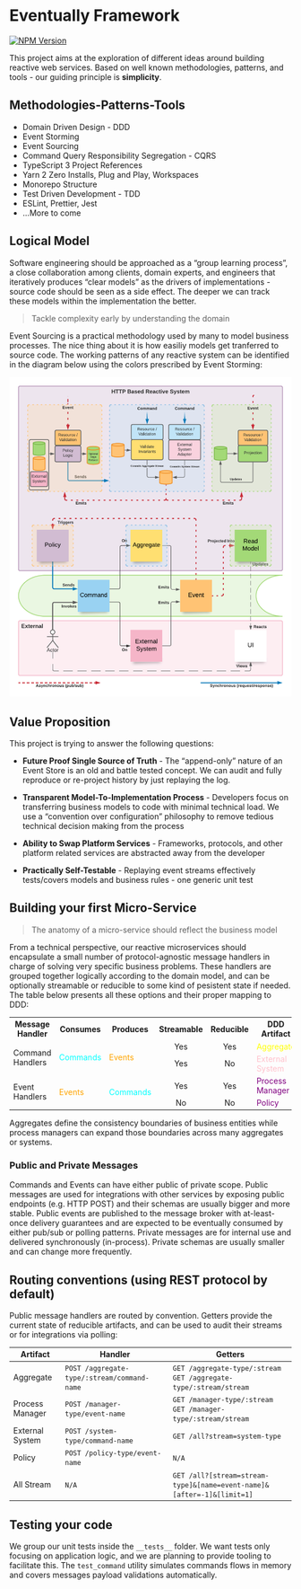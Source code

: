 # Eventually Framework

[![NPM Version](https://img.shields.io/npm/v/@rotorsoft/eventually.svg)](https://www.npmjs.com/package/@rotorsoft/eventually)

This project aims at the exploration of different ideas around building reactive web services. Based on well known methodologies, patterns, and tools - our guiding principle is **simplicity**.

## Methodologies-Patterns-Tools

- Domain Driven Design - DDD
- Event Storming
- Event Sourcing
- Command Query Responsibility Segregation - CQRS
- TypeScript 3 Project References
- Yarn 2 Zero Installs, Plug and Play, Workspaces
- Monorepo Structure
- Test Driven Development - TDD
- ESLint, Prettier, Jest
- ...More to come

## Logical Model

Software engineering should be approached as a “group learning process”, a close collaboration among clients, domain experts, and engineers that iteratively produces “clear models” as the drivers of implementations - source code should be seen as a side effect. The deeper we can track these models within the implementation the better.

> Tackle complexity early by understanding the domain

Event Sourcing is a practical methodology used by many to model business processes. The nice thing about it is how easiliy models get tranferred to source code. The working patterns of any reactive system can be identified in the diagram below using the colors prescribed by Event Storming:

![Logical Model](./assets/flow.png)

## Value Proposition

This project is trying to answer the following questions:

- **Future Proof Single Source of Truth** - The “append-only” nature of an Event Store is an old and battle tested concept. We can audit and fully reproduce or re-project history by just replaying the log.

- **Transparent Model-To-Implementation Process** - Developers focus on transferring business models to code with minimal technical load. We use a “convention over configuration” philosophy to remove tedious technical decision making from the process

- **Ability to Swap Platform Services** - Frameworks, protocols, and other platform related services are abstracted away from the developer

- **Practically Self-Testable** - Replaying event streams effectively tests/covers models and business rules - one generic unit test

## Building your first Micro-Service

> The anatomy of a micro-service should reflect the business model

From a technical perspective, our reactive microservices should encapsulate a small number of protocol-agnostic message handlers in charge of solving very specific business problems. These handlers are grouped together logically according to the domain model, and can be optionally streamable or reducible to some kind of pesistent state if needed. The table below presents all these options and their proper mapping to DDD:

<table>
    <tr>
        <th>Message Handler</th>
        <th>Consumes</th>
        <th>Produces</th>
        <th style="text-align:center">Streamable</th>
        <th style="text-align:center">Reducible</th>
        <th>DDD Artifact</th>
    </tr>
    <tr>
        <td rowspan="2">Command Handlers</td>
        <td rowspan="2" style="color:cyan">Commands</td>
        <td rowspan="2" style="color:orange">Events</td>
        <td style="text-align:center">Yes</td>
        <td style="text-align:center">Yes</td>
        <td style="color:yellow">Aggregate</td>
    </tr>
    <tr>
        <td style="text-align:center">Yes</td>
        <td style="text-align:center">No</td>
        <td style="color:pink">External System</td>
    </tr>
    <tr>
        <td rowspan="2">Event Handlers</td>
        <td rowspan="2" style="color:orange">Events</td>
        <td rowspan="2" style="color:cyan">Commands</td>
        <td style="text-align:center">Yes</td>
        <td style="text-align:center">Yes</td>
        <td style="color:purple">Process Manager</td>
    </tr>
    </tr>
        <td style="text-align:center">No</td>
        <td style="text-align:center">No</td>
        <td style="color:purple">Policy</td>
    </tr>
</table>

Aggregates define the consistency boundaries of business entities while process managers can expand those boundaries across many aggregates or systems.

### Public and Private Messages

Commands and Events can have either public of private scope. Public messages are used for integrations with other services by exposing public endpoints (e.g. HTTP POST) and their schemas are usually bigger and more stable. Public events are published to the message broker with at-least-once delivery guarantees and are expected to be eventually consumed by either pub/sub or polling patterns. Private messages are for internal use and delivered synchronously (in-process). Private schemas are usually smaller and can change more frequently.

## Routing conventions (using REST protocol by default)

Public message handlers are routed by convention. Getters provide the current state of reducible artifacts, and can be used to audit their streams or for integrations via polling:

| Artifact        | Handler                                     | Getters                                                                |
| --------------- | ------------------------------------------- | ---------------------------------------------------------------------- |
| Aggregate       | `POST /aggregate-type/:stream/command-name` | `GET /aggregate-type/:stream`<br/>`GET /aggregate-type/:stream/stream` |
| Process Manager | `POST /manager-type/event-name`             | `GET /manager-type/:stream`<br/>`GET /manager-type/:stream/stream`     |
| External System | `POST /system-type/command-name`            | `GET /all?stream=system-type`                                          |
| Policy          | `POST /policy-type/event-name`              | `N/A`                                                                  |
| All Stream      | `N/A`                                       | `GET /all?[stream=stream-type]&[name=event-name]&[after=-1]&[limit=1]` |

## Testing your code

We group our unit tests inside the `__tests__` folder. We want tests only focusing on application logic, and we are planning to provide tooling to facilitate this. The `test_command` utility simulates commands flows in memory and covers messages payload validations automatically.
